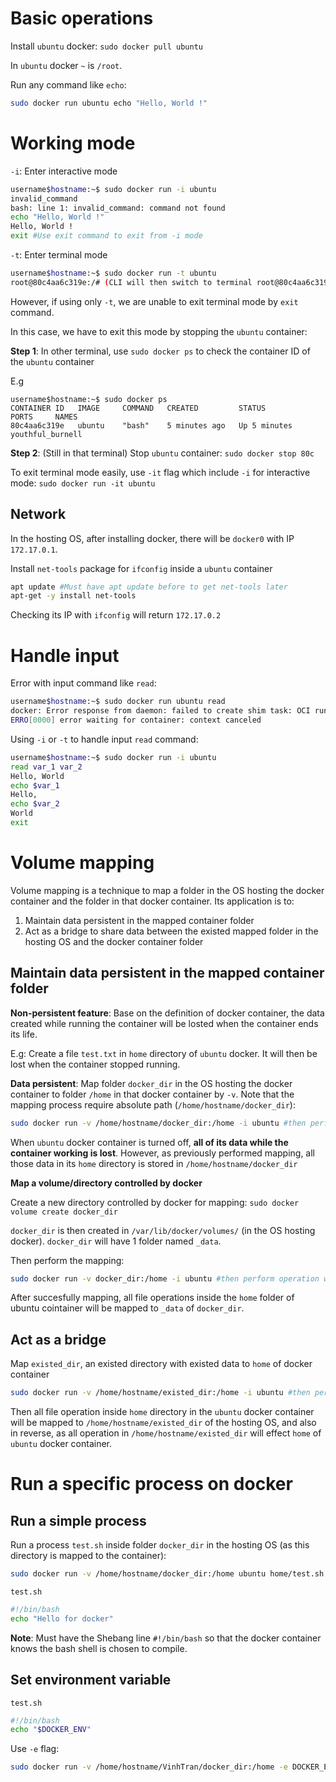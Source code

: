 # Basic operations

Install ``ubuntu`` docker: ``sudo docker pull ubuntu``

In ``ubuntu`` docker ``~`` is ``/root``.

Run any command like ``echo``: 

```sh
sudo docker run ubuntu echo "Hello, World !"
```

# Working mode

``-i``: Enter interactive mode

```sh
username$hostname:~$ sudo docker run -i ubuntu
invalid_command
bash: line 1: invalid_command: command not found
echo "Hello, World !"
Hello, World !
exit #Use exit command to exit from -i mode
```

``-t``: Enter terminal mode

```sh
username$hostname:~$ sudo docker run -t ubuntu
root@80c4aa6c319e:/# (CLI will then switch to terminal root@80c4aa6c319e)
```

However, if using only ``-t``, we are unable to exit terminal mode by ``exit`` command.

In this case, we have to exit this mode by stopping the ``ubuntu`` container:

**Step 1**: In other terminal, use ``sudo docker ps`` to check the container ID of the ``ubuntu`` container

E.g

```
username$hostname:~$ sudo docker ps
CONTAINER ID   IMAGE     COMMAND   CREATED         STATUS         PORTS     NAMES
80c4aa6c319e   ubuntu    "bash"    5 minutes ago   Up 5 minutes             youthful_burnell
```

**Step 2**: (Still in that terminal) Stop ``ubuntu`` container: ``sudo docker stop 80c``

To exit terminal mode easily, use ``-it`` flag which include ``-i`` for interactive mode: ``sudo docker run -it ubuntu``

## Network

In the hosting OS, after installing docker, there will be ``docker0`` with IP ``172.17.0.1``.

Install ``net-tools`` package for ``ifconfig`` inside a ``ubuntu`` container

```sh
apt update #Must have apt update before to get net-tools later
apt-get -y install net-tools
```

Checking its IP with ``ifconfig`` will return ``172.17.0.2``

# Handle input

Error with input command like ``read``:

```sh
username$hostname:~$ sudo docker run ubuntu read
docker: Error response from daemon: failed to create shim task: OCI runtime create failed: runc create failed: unable to start container process: exec: "read": executable file not found in $PATH: unknown.
ERRO[0000] error waiting for container: context canceled
```

Using ``-i`` or ``-t`` to handle input ``read`` command:

```sh
username$hostname:~$ sudo docker run -i ubuntu
read var_1 var_2
Hello, World
echo $var_1
Hello,
echo $var_2
World
exit
```

# Volume mapping

Volume mapping is a technique to map a folder in the OS hosting the docker container and the folder in that docker container. Its application is to:

1. Maintain data persistent in the mapped container folder
2. Act as a bridge to share data between the existed mapped folder in the hosting OS and the docker container folder

## Maintain data persistent in the mapped container folder

**Non-persistent feature**: Base on the definition of docker container, the data created while running the container will be losted when the container ends its life.

E.g: Create a file ``test.txt`` in ``home`` directory of ``ubuntu`` docker. It will then be lost when the container stopped running.

**Data persistent**: Map folder ``docker_dir`` in the OS hosting the docker container to folder ``/home`` in that docker container by ``-v``. Note that the mapping process require absolute path (``/home/hostname/docker_dir``):

```sh
sudo docker run -v /home/hostname/docker_dir:/home -i ubuntu #then perform operation with interactive mode
```

When ``ubuntu`` docker container is turned off, **all of its data while the container working is lost**. However, as previously performed mapping, all those data in its ``home`` directory is stored in ``/home/hostname/docker_dir``

**Map a volume/directory controlled by docker**

Create a new directory controlled by docker for mapping: ``sudo docker volume create docker_dir``

``docker_dir`` is then created in ``/var/lib/docker/volumes/`` (in the OS hosting docker). ``docker_dir`` will have 1 folder named ``_data``.

Then perform the mapping:

```sh
sudo docker run -v docker_dir:/home -i ubuntu #then perform operation with interactive mode
```

After succesfully mapping, all file operations inside the ``home`` folder of ubuntu cointainer will be mapped to ``_data`` of ``docker_dir``.

## Act as a bridge

Map ``existed_dir``, an existed directory with existed data to ``home`` of docker container

```sh
sudo docker run -v /home/hostname/existed_dir:/home -i ubuntu #then perform operation with interactive mode
```

Then all file operation inside ``home`` directory in the ``ubuntu`` docker container will be mapped to ``/home/hostname/existed_dir`` of the hosting OS, and also in reverse, as all operation in ``/home/hostname/existed_dir`` will effect ``home`` of ``ubuntu`` docker container.

# Run a specific process on docker

## Run a simple process

Run a process ``test.sh`` inside folder ``docker_dir`` in the hosting OS (as this directory is mapped to the container):

```sh
sudo docker run -v /home/hostname/docker_dir:/home ubuntu home/test.sh
```

``test.sh``

```sh
#!/bin/bash
echo "Hello for docker"
```

**Note**: Must have the Shebang line ``#!/bin/bash`` so that the docker container knows the bash shell is chosen to compile.

## Set environment variable

``test.sh``

```sh
#!/bin/bash
echo "$DOCKER_ENV"
```

Use ``-e`` flag:

```sh
sudo docker run -v /home/hostname/VinhTran/docker_dir:/home -e DOCKER_ENV="Docker environment" ubuntu home/test.sh
```
